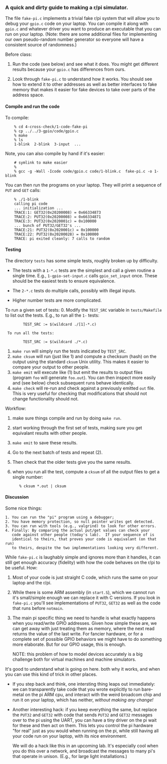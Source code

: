 ### A quick and dirty guide to making a r/pi simulator.

The file `fake-pi.c` implements a trivial fake r/pi system that will
allow you to debug your `gpio.c` code on your laptop.  You can compile it
along with `gpio.c` and whatever driver you want to produce an executable
that you can run on your laptop.   (Note: there are some additional files
for implementing our own pseudo-random number generator so everyone will
have a consistent source of randomness.)

Before class:
   1. Run the code (see below) and see what it does.  You might get
      different results because your `gpio.c` has differences from ours.

   2. Look through `fake-pi.c` to understand how it works.  You should
      see how to extend it to other addresses as well as better interfaces
      to fake memory that makes it easier for fake devices to take over
      parts of the address space.

#### Compile and run the code

To compile:

        % cd 4-cross-check/1-code-fake-pi
        % cp ../../3-gpio/code/gpio.c 
        % make
        % ls
        1-blink  2-blink  3-input  ...


Note, you can also compile by hand if it's easier:

        # symlink to make easier
        %   
        % gcc -g -Wall -Icode code/gpio.c code/1-blink.c  fake-pi.c -o 1-blink


You can then run the programs on your laptop.  They will print a sequence of
`PUT` and `GET` calls:

        % ./1-blink
        calling pi code
        ... initialization ...
        TRACE:1: GET32(0x20200008) = 0x66334873
        TRACE:2: PUT32(0x20200008) = 0x66334871
        TRACE:3: PUT32(0x2020001c) = 0x100000
        ... bunch of PUT32/GET32's ...
        TRACE:21: PUT32(0x2020001c) = 0x100000
        TRACE:22: PUT32(0x20200028) = 0x100000
        TRACE: pi exited cleanly: 7 calls to random


#### Testing

The directory `tests` has some simple tests, roughly broken up by difficulty. 
   - The tests with a `1-*.c` tests are the simplest and call a given
     routine a single time.  E.g., `1-gpio-set-input.c` calls
     `gpio_set_input` once.  These should be the easiest tests to ensure
     equivalence.

   - The `2-*.c` tests do multiple calls, possibly with illegal inputs.
   - Higher number tests are more complicated.


To run a given set of tests:
   0. Modify the `TEST_SRC`  variable in `tests/Makefile` to list out the
     tests.  E.g., to run all the `1-` tests:

            TEST_SRC := $(wildcard ./[1]-*.c)

     To run all the tests:

            TEST_SRC := $(wildcard ./*.c)

   1. `make run` will simply run the tests indicated by `TEST_SRC`.
   2. `make cksum` will run (just like 1) and compute a checksum (hash)
      on the output using the standard `cksum` Unix utility.  This makes it
      easier to compare your output to other people.
   3. `make emit` will execute like (1) but emit the results to output files 
      (program `foo` will generate `foo.out`).   You can then inspect more easily
      and (see below) check subsequent runs behave identically.
   4. `make check` will re-run and check against a previously emitted `out` file.
      This is very useful for checking that modifications that should not change
      functionality should not.

Workflow:
  1. make sure things compile and run by doing `make run`.
  2. start working through the first set of tests, making sure you get equivalant
    results with other people.
  3. `make emit` to save these results.
  4. Go to the next batch of tests  and repeat (2).  
  5. Then check that the older tests give you the same results.
  6. when you run all the test, compute a `cksum` of all the output files 
     to get a single number:

            % cksum *.out | cksum

#### Discussion

Some nice things:

    1. You can run the "pi" program using a debugger;
    2. You have memory protection, so null pointer writes get detected.
    3. You can run with tools (e.g., valgrind) to look for other errors.
    4. Finally: By comparing the actual put/get values can check your
       code against other people (today's lab).  If your sequence of is 
       identical to theirs, that proves your code is equivalant (on that run)
       to theirs, despite the two implementations looking very different.

While `fake-pi.c` is laughably simple and ignores more than it handles,
it can still get enough accuracy (fidelity) with how the code behaves
on the r/pi to be useful.  How:

   1. Most of your code is just straight C code, which runs the same on
      your laptop and the r/pi.
   2. While there is some ARM assembly (in `start.S`), which we cannot run
      it's small/simple enough we can replace it with C versions.
      If you look in `fake-pi.c` you'll see implementations of `PUT32`,
      `GET32` as well as the code that runs before `notmain`.
   3. The main pi specific thing we need to handle is what exactly
      happens when you read/write GPIO addresses.   Given how simple
      these are, we can get away with just treating them as memory, where
      the next read returns the value of the last write.  For fancier
      hardware, or for a complete set of possible GPIO behaviors we
      might have to do something more elaborate.  But for our GPIO usage,
      this is enough.

      NOTE: this problem of how to model devices accurately is a big
      challenge both for virtual machines and machine simulators.

It's good to understand what is going on here.  both why it works,
and when you can use this kind of trick in other places.

   - If you step back and think, one intersting thing leaps out
     immediately: we can transparently take code that you wrote explicitly
     to run bare-metal on the pi ARM cpu, and interact with the weird
     broadcom chip and run it on your laptop, which has neither, *without
     making any change!*

   - Another interesting hack: if you keep everything the same, but
     replace the `PUT32` and `GET32` with code that sends `PUT32` and
     `GET32` messages over to the pi using the UART, you can have a tiny
     driver on the pi wait for these and then act on them.  This lets you
     control the pi hardware "for real" just as you would when running
     on the pi, while still having all your code run on your laptop,
     with its nice environment.  

     We will do a hack like this in an upcoming lab.  It's especially cool
     when you do this over a network, and broadcast the messages to many
     pi's that operate in unison.  (E.g., for large light installations.)
